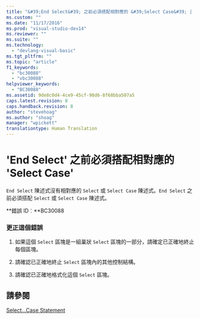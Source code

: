 ```yaml
---
title: "&#39;End Select&#39; 之前必須搭配相對應的 &#39;Select Case&#39; | Microsoft Docs"
ms.custom: ""
ms.date: "11/17/2016"
ms.prod: "visual-studio-dev14"
ms.reviewer: ""
ms.suite: ""
ms.technology: 
  - "devlang-visual-basic"
ms.tgt_pltfrm: ""
ms.topic: "article"
f1_keywords: 
  - "bc30088"
  - "vbc30088"
helpviewer_keywords: 
  - "BC30088"
ms.assetid: 9de8c0d4-4ce9-45cf-98d6-8f68bba507a5
caps.latest.revision: 8
caps.handback.revision: 8
author: "stevehoag"
ms.author: "shoag"
manager: "wpickett"
translationtype: Human Translation
---
```

# &#39;End Select&#39; 之前必須搭配相對應的 &#39;Select Case&#39;
`End Select` 陳述式沒有相對應的 `Select` 或 `Select Case` 陳述式。`End Select` 之前必須搭配 `Select` 或 `Select Case` 陳述式。  
  
 **錯誤 ID︰**BC30088  
  
### 更正這個錯誤  
  
1.  如果這個 `Select` 區塊是一組巢狀 `Select` 區塊的一部分，請確定已正確地終止每個區塊。  
  
2.  請確認已正確地終止 `Select` 區塊內的其他控制結構。  
  
3.  請確認已正確地格式化這個 `Select` 區塊。  
  
## 請參閱  
 [Select...Case Statement](../../visual-basic/language-reference/statements/select-case-statement.md)